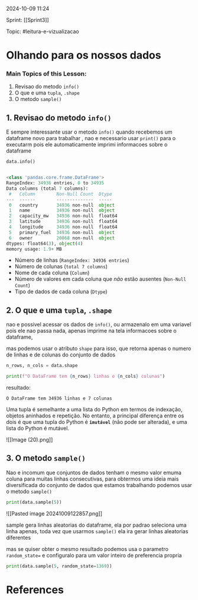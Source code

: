  
2024-10-09 11:24

Sprint: [[Sprint3]]

Topic: #leitura-e-vizualizacao 


# Olhando para os nossos dados
### Main Topics of this Lesson:
1. Revisao do metodo `info()`
2. O que e uma `tupla`, `.shape`
3.  O metodo `sample()`

## 1. Revisao do metodo `info()`

E sempre interessante usar o metodo `info()` quando recebemos um dataframe novo para trabalhar , nao e necessario usar `print()`  para o executarm pois ele automaticamente imprimi informacoes sobre o dataframe

```python
data.info()
```

```python

<class 'pandas.core.frame.DataFrame'>
RangeIndex: 34936 entries, 0 to 34935
Data columns (total 7 columns):
 #   Column        Non-Null Count  Dtype  
---  ------        --------------  -----  
 0   country       34936 non-null  object 
 1   name          34936 non-null  object 
 2   capacity_mw   34936 non-null  float64
 3   latitude      34936 non-null  float64
 4   longitude     34936 non-null  float64
 5   primary_fuel  34936 non-null  object 
 6   owner         20868 non-null  object 
dtypes: float64(3), object(4)
memory usage: 1.9+ MB
```

- Número de linhas (`RangeIndex: 34936 entries`)
- Número de colunas (`total 7 columns`)
- Nome de cada coluna (`Column`)
- Número de valores em cada coluna que _não_ estão ausentes (`Non-Null Count`)
- Tipo de dados de cada coluna (`Dtype`)

## 2. O que e uma `tupla`, `.shape`

nao e possivel acessar os dados de `info()`, ou armazenalo em uma variavel pois ele nao passa nada, apenas  imprime na tela informacoes sobre o dataframe, 

mas podemos usar  o atributo `shape` para isso, que retorna apenas o numero de linhas e de colunas do conjunto de dados 

```python
n_rows, n_cols = data.shape 

print(f"O DataFrame tem {n_rows} linhas e {n_cols} colunas")

```

resultado:
```
O DataFrame tem 34936 linhas e 7 colunas
```

Uma tupla é semelhante a uma lista do Python em termos de indexação, objetos aninhados e repetição. No entanto, a principal diferença entre os dois é que uma tupla do Python é **`imutável`** (não pode ser alterada), e uma lista do Python é mutável.

![[Image (20).png]]

##  3. O metodo `sample()`

Nao e incomum que conjuntos de dados tenham o mesmo valor emuma coluna para muitas linhas consecutivas, para obtermos uma ideia mais diversificada do conjunto de dados que estamos trabalhando podemos usar o metodo `sample()`

```python
print(data.sample(5))
```

![[Pasted image 20241009122857.png]]

sample gera linhas aleatorias do dataframe, ela por padrao seleciona uma linha apenas, toda vez que usarmos `sample()` ela ira gerar linhas aleatorias diferentes

mas se quiser obter o mesmo resultado podemos usa o parametro `random_state=`
e configuralo para um valor inteiro de preferencia propria

```python
print(data.sample(5, random_state=1369))
```














# References







